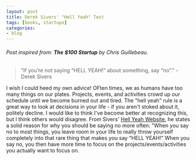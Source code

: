 ```yaml
---
layout: post
title: Derek Sivers' "Hell Yeah" Test
tags: [books, startups]
categories:
- blog
---
```


###### Post inspired from: **The $100 Startup** by Chris Guillebeau.
> "If you’re not saying “HELL YEAH!” about something, say “no”." -Derek Sivers

I wish I could heed my own advice! OFten times, we as humans have too many things on our plates. Projects, events, and activities crowd up our schedule until we become burned out and tired. The "hell yeah" rule is a great way to look at decisions in your life - if you aren't stoked about it, politely decline. I would like to think I've become better at recognizing this, but I think others would disagree. From Sivers' [Hell Yeah Website](https://sivers.org/hellyeah), he states a solid reason for why you should be saying no more often: "When you say no to most things, you leave room in your life to really throw yourself completely into that rare thing that makes you say “HELL YEAH!” When you say no, you then have more time to focus on the projects/events/activities you actually want to focus on. 